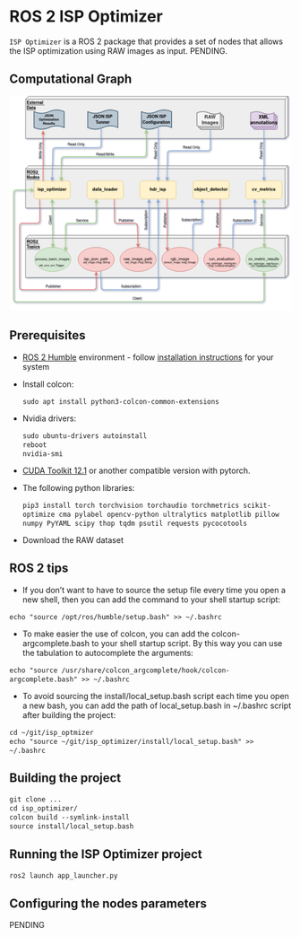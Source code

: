 # ROS 2 ISP Optimizer

`ISP Optimizer` is a ROS 2 package that provides a set of nodes that allows the ISP optimization using RAW images as input.
PENDING.

## Computational Graph

![ComputationalGraph](docs/ComputationalGraph.png)

## Prerequisites

* [ROS 2 Humble](https://docs.ros.org/en/humble/index.html) environment - follow [installation instructions](https://docs.ros.org/en/humble/Installation.html) for your system
* Install colcon:
    ```
    sudo apt install python3-colcon-common-extensions
    ```
* Nvidia drivers:
    ```
    sudo ubuntu-drivers autoinstall
    reboot
    nvidia-smi
    ```
* [CUDA Toolkit 12.1](https://developer.nvidia.com/cuda-12-1-0-download-archive?target_os=Linux&target_arch=x86_64&Distribution=Ubuntu&target_version=22.04&target_type=deb_network) or another compatible version with pytorch.

* The following python libraries:
    ```
    pip3 install torch torchvision torchaudio torchmetrics scikit-optimize cma pylabel opencv-python ultralytics matplotlib pillow numpy PyYAML scipy thop tqdm psutil requests pycocotools
    ```
* Download the RAW dataset

## ROS 2 tips
* If you don’t want to have to source the setup file every time you open a new shell, then you can add the command to your shell startup script:
```
echo "source /opt/ros/humble/setup.bash" >> ~/.bashrc
```
* To make easier the use of colcon, you can add the colcon-argcomplete.bash to your shell startup script. By this way you can use the tabulation to autocomplete the arguments:
```
echo "source /usr/share/colcon_argcomplete/hook/colcon-argcomplete.bash" >> ~/.bashrc
```
* To avoid sourcing the install/local_setup.bash script each time you open a new bash, you can add the path of local_setup.bash in ~/.bashrc script after building the project:
```
cd ~/git/isp_optmizer
echo "source ~/git/isp_optimizer/install/local_setup.bash" >> ~/.bashrc
```

## Building the project

```
git clone ...
cd isp_optimizer/
colcon build --symlink-install
source install/local_setup.bash
```

## Running the ISP Optimizer project

```
ros2 launch app_launcher.py
```

## Configuring the nodes parameters

PENDING